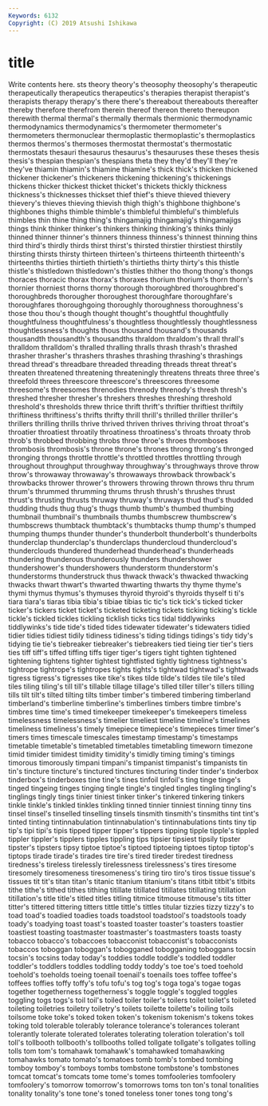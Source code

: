 ```yaml
---
Keywords: 6132
Copyright: (C) 2019 Atsushi Ishikawa
---
```


# title

Write contents here.
sts theory theory's theosophy theosophy's therapeutic therapeutically therapeutics therapeutics's therapies
therapist therapist's therapists therapy therapy's there there's thereabout thereabouts thereafter
thereby therefore therefrom therein thereof thereon thereto thereupon therewith thermal
thermal's thermally thermals thermionic thermodynamic thermodynamics thermodynamics's thermometer thermometer's thermometers
thermonuclear thermoplastic thermoplastic's thermoplastics thermos thermos's thermoses thermostat thermostat's thermostatic
thermostats thesauri thesaurus thesaurus's thesauruses these theses thesis thesis's thespian
thespian's thespians theta they they'd they'll they're they've thiamin thiamin's
thiamine thiamine's thick thick's thicken thickened thickener thickener's thickeners thickening
thickening's thickenings thickens thicker thickest thicket thicket's thickets thickly thickness
thickness's thicknesses thickset thief thief's thieve thieved thievery thievery's thieves
thieving thievish thigh thigh's thighbone thighbone's thighbones thighs thimble thimble's
thimbleful thimbleful's thimblefuls thimbles thin thine thing thing's thingamajig thingamajig's
thingamajigs things think thinker thinker's thinkers thinking thinking's thinks thinly
thinned thinner thinner's thinners thinness thinness's thinnest thinning thins third
third's thirdly thirds thirst thirst's thirsted thirstier thirstiest thirstily thirsting
thirsts thirsty thirteen thirteen's thirteens thirteenth thirteenth's thirteenths thirties thirtieth
thirtieth's thirtieths thirty thirty's this thistle thistle's thistledown thistledown's thistles
thither tho thong thong's thongs thoraces thoracic thorax thorax's thoraxes
thorium thorium's thorn thorn's thornier thorniest thorns thorny thorough thoroughbred
thoroughbred's thoroughbreds thorougher thoroughest thoroughfare thoroughfare's thoroughfares thoroughgoing thoroughly thoroughness
thoroughness's those thou thou's though thought thought's thoughtful thoughtfully thoughtfulness
thoughtfulness's thoughtless thoughtlessly thoughtlessness thoughtlessness's thoughts thous thousand thousand's thousands
thousandth thousandth's thousandths thraldom thraldom's thrall thrall's thralldom thralldom's thralled
thralling thralls thrash thrash's thrashed thrasher thrasher's thrashers thrashes thrashing
thrashing's thrashings thread thread's threadbare threaded threading threads threat threat's
threaten threatened threatening threateningly threatens threats three three's threefold threes
threescore threescore's threescores threesome threesome's threesomes threnodies threnody threnody's thresh
thresh's threshed thresher thresher's threshers threshes threshing threshold threshold's thresholds
threw thrice thrift thrift's thriftier thriftiest thriftily thriftiness thriftiness's thrifts
thrifty thrill thrill's thrilled thriller thriller's thrillers thrilling thrills thrive
thrived thriven thrives thriving throat throat's throatier throatiest throatily throatiness
throatiness's throats throaty throb throb's throbbed throbbing throbs throe throe's
throes thromboses thrombosis thrombosis's throne throne's thrones throng throng's thronged
thronging throngs throttle throttle's throttled throttles throttling through throughout throughput
throughway throughway's throughways throve throw throw's throwaway throwaway's throwaways throwback
throwback's throwbacks thrower thrower's throwers throwing thrown throws thru thrum
thrum's thrummed thrumming thrums thrush thrush's thrushes thrust thrust's thrusting
thrusts thruway thruway's thruways thud thud's thudded thudding thuds thug
thug's thugs thumb thumb's thumbed thumbing thumbnail thumbnail's thumbnails thumbs
thumbscrew thumbscrew's thumbscrews thumbtack thumbtack's thumbtacks thump thump's thumped thumping
thumps thunder thunder's thunderbolt thunderbolt's thunderbolts thunderclap thunderclap's thunderclaps thundercloud
thundercloud's thunderclouds thundered thunderhead thunderhead's thunderheads thundering thunderous thunderously thunders
thundershower thundershower's thundershowers thunderstorm thunderstorm's thunderstorms thunderstruck thus thwack thwack's
thwacked thwacking thwacks thwart thwart's thwarted thwarting thwarts thy thyme
thyme's thymi thymus thymus's thymuses thyroid thyroid's thyroids thyself ti
ti's tiara tiara's tiaras tibia tibia's tibiae tibias tic tic's
tick tick's ticked ticker ticker's tickers ticket ticket's ticketed ticketing
tickets ticking ticking's tickle tickle's tickled tickles tickling ticklish ticks
tics tidal tiddlywinks tiddlywinks's tide tide's tided tides tidewater tidewater's
tidewaters tidied tidier tidies tidiest tidily tidiness tidiness's tiding tidings
tidings's tidy tidy's tidying tie tie's tiebreaker tiebreaker's tiebreakers tied
tieing tier tier's tiers ties tiff tiff's tiffed tiffing tiffs
tiger tiger's tigers tight tighten tightened tightening tightens tighter tightest
tightfisted tightly tightness tightness's tightrope tightrope's tightropes tights tights's tightwad
tightwad's tightwads tigress tigress's tigresses tike tike's tikes tilde tilde's
tildes tile tile's tiled tiles tiling tiling's till till's tillable
tillage tillage's tilled tiller tiller's tillers tilling tills tilt tilt's
tilted tilting tilts timber timber's timbered timbering timberland timberland's timberline
timberline's timberlines timbers timbre timbre's timbres time time's timed timekeeper
timekeeper's timekeepers timeless timelessness timelessness's timelier timeliest timeline timeline's timelines
timeliness timeliness's timely timepiece timepiece's timepieces timer timer's timers times
timescale timescales timestamp timestamp's timestamps timetable timetable's timetabled timetables timetabling
timeworn timezone timid timider timidest timidity timidity's timidly timing timing's
timings timorous timorously timpani timpani's timpanist timpanist's timpanists tin tin's
tincture tincture's tinctured tinctures tincturing tinder tinder's tinderbox tinderbox's tinderboxes
tine tine's tines tinfoil tinfoil's ting tinge tinge's tinged tingeing
tinges tinging tingle tingle's tingled tingles tingling tingling's tinglings tingly
tings tinier tiniest tinker tinker's tinkered tinkering tinkers tinkle tinkle's
tinkled tinkles tinkling tinned tinnier tinniest tinning tinny tins tinsel
tinsel's tinselled tinselling tinsels tinsmith tinsmith's tinsmiths tint tint's tinted
tinting tintinnabulation tintinnabulation's tintinnabulations tints tiny tip tip's tipi tipi's
tipis tipped tipper tipper's tippers tipping tipple tipple's tippled tippler
tippler's tipplers tipples tippling tips tipsier tipsiest tipsily tipster tipster's
tipsters tipsy tiptoe tiptoe's tiptoed tiptoeing tiptoes tiptop tiptop's tiptops
tirade tirade's tirades tire tire's tired tireder tiredest tiredness tiredness's
tireless tirelessly tirelessness tirelessness's tires tiresome tiresomely tiresomeness tiresomeness's tiring
tiro tiro's tiros tissue tissue's tissues tit tit's titan titan's
titanic titanium titanium's titans titbit titbit's titbits tithe tithe's tithed
tithes tithing titillate titillated titillates titillating titillation titillation's title title's
titled titles titling titmice titmouse titmouse's tits titter titter's tittered
tittering titters tittle tittle's tittles titular tizzies tizzy tizzy's to
toad toad's toadied toadies toads toadstool toadstool's toadstools toady toady's
toadying toast toast's toasted toaster toaster's toasters toastier toastiest toasting
toastmaster toastmaster's toastmasters toasts toasty tobacco tobacco's tobaccoes tobacconist tobacconist's
tobacconists tobaccos toboggan toboggan's tobogganed tobogganing toboggans tocsin tocsin's tocsins
today today's toddies toddle toddle's toddled toddler toddler's toddlers toddles
toddling toddy toddy's toe toe's toed toehold toehold's toeholds toeing
toenail toenail's toenails toes toffee toffee's toffees toffies toffy toffy's
tofu tofu's tog tog's toga toga's togae togas together togetherness
togetherness's toggle toggle's toggled toggles toggling togs togs's toil toil's
toiled toiler toiler's toilers toilet toilet's toileted toileting toiletries toiletry
toiletry's toilets toilette toilette's toiling toils toilsome toke toke's toked
token token's tokenism tokenism's tokens tokes toking told tolerable tolerably
tolerance tolerance's tolerances tolerant tolerantly tolerate tolerated tolerates tolerating toleration
toleration's toll toll's tollbooth tollbooth's tollbooths tolled tollgate tollgate's tollgates
tolling tolls tom tom's tomahawk tomahawk's tomahawked tomahawking tomahawks tomato
tomato's tomatoes tomb tomb's tombed tombing tomboy tomboy's tomboys tombs
tombstone tombstone's tombstones tomcat tomcat's tomcats tome tome's tomes tomfooleries
tomfoolery tomfoolery's tomorrow tomorrow's tomorrows toms ton ton's tonal tonalities
tonality tonality's tone tone's toned toneless toner tones tong tong's
